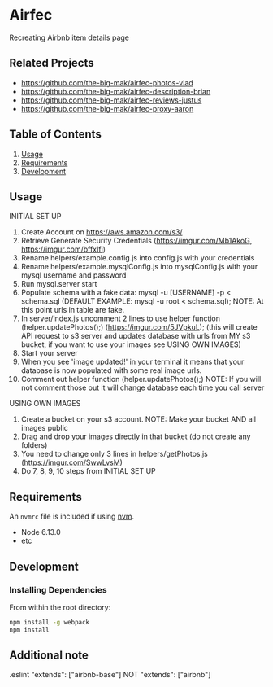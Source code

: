 # Airfec

Recreating Airbnb item details page


## Related Projects

- https://github.com/the-big-mak/airfec-photos-vlad
- https://github.com/the-big-mak/airfec-description-brian
- https://github.com/the-big-mak/airfec-reviews-justus
- https://github.com/the-big-mak/airfec-proxy-aaron

## Table of Contents

1. [Usage](#Usage)
1. [Requirements](#requirements)
1. [Development](#development)

## Usage

INITIAL SET UP
1. Create Account on https://aws.amazon.com/s3/
2. Retrieve Generate Security Credentials (https://imgur.com/Mb1AkoG, https://imgur.com/bffxIfi)
3. Rename helpers/example.config.js into config.js with your credentials
4. Rename helpers/example.mysqlConfig.js into mysqlConfig.js with your mysql username and password
5. Run mysql.server start
6. Populate schema with a fake data: mysql -u [USERNAME] -p < schema.sql (DEFAULT EXAMPLE: mysql -u root < schema.sql);
    NOTE: At this point urls in table are fake.
7. In server/index.js uncomment 2 lines to use helper function (helper.updatePhotos();) (https://imgur.com/5JVpkuL);
    (this will create API request to s3 server and updates database with urls from MY s3 bucket, if you want to use your images see USING OWN IMAGES)
8. Start your server
9. When you see 'image updated!' in your terminal it means that your database is now populated with some real image urls.
10. Comment out helper function (helper.updatePhotos();)
    NOTE: If you will not comment those out it will change database each time you call server


USING OWN IMAGES
1. Create a bucket on your s3 account.
    NOTE: Make your bucket AND all images public
2. Drag and drop your images directly in that bucket (do not create any folders)
3. You need to change only 3 lines in helpers/getPhotos.js (https://imgur.com/SwwLvsM)
4. Do 7, 8, 9, 10 steps from INITIAL SET UP

## Requirements

An `nvmrc` file is included if using [nvm](https://github.com/creationix/nvm).

- Node 6.13.0
- etc

## Development

### Installing Dependencies

From within the root directory:

```sh
npm install -g webpack
npm install
```
## Additional note
.eslint "extends": ["airbnb-base"] NOT "extends": ["airbnb"]



